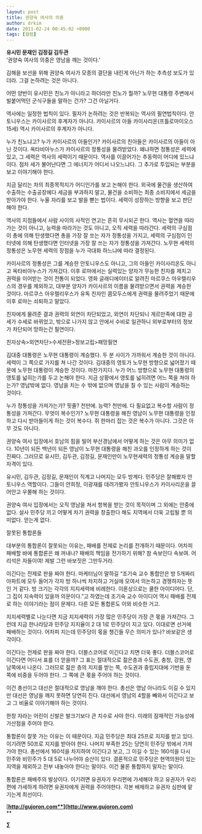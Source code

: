 ```yaml
---
layout: post
title: 권양숙 여사의 의중
author: drkim
date: 2011-02-24 00:45:02 +0900
tags: [컬럼]
---
```

**유시민 문재인 김정길 김두관**   
‘권양숙 여사의 의중은 영남을 깨는 것이다.’

  


김해을 보선을 위해 권양숙 여사가 모종의 결단을 내린게 아닌가 하는 추측성 보도가 있더라. 그걸 논하려는 것은 아니다.


  


어떤 양반이 유시민은 친노가 아니라고 하더라만 친노가 뭘까? 노무현 대통령 주변에서 빌붙어먹던 군식구들을 말하는 건가? 그건 아닐거다.


  


역사에는 일정한 법칙이 있다. 필자가 논하려는 것은 반복되는 역사의 필연법칙이다. 안토니우스는 카이사르의 후계자가 아니다. 카이사르의 아들 카이사리온(프틀로마이오스 15세) 역시 카이사르의 후계자가 아니다. 


  


누가 친노냐고? 누가 카이사르의 아들인가? 카이사르의 친아들은 카이사르의 아들이 아닌 것이다. 옥타비아누스가 카이사르의 정통성을 물려받았다. 왜냐하면 정통성은 세력에 있고, 그 세력은 역사의 세력이기 때문이다. 역사를 이끌어가는 추동력이 어디에 있느냐이다. 점차 세가 불어난다면 그 에너지가 어디서 나오느냐다. 그 추가로 투입되는 부분을 보고 이야기해야 한다. 


  


지금 달리는 차의 최종목적지가 어디인가를 보고 논해야 한다. 외국에 물건을 생산하여 수출하는 수출공장에다 세금을 부과하지 말고, 물건을 소비하는 최종 소비지에서 세금을 받아가야 한다. 누울 자리를 보고 발을 뻗는 법이다. 세력이 성장하는 방향을 보고 판단해야 한다.


  


역사의 지점들에서 사람 사이의 사적인 연고는 흔히 무시되곤 한다. 역사는 혈연을 따라가는 것이 아니고, 능력을 따라가는 것도 아니고, 오직 세력을 따라간다. 세력의 구심점이 총에 의해 탄생했다면 총을 가장 잘 쏘는 자가 정통성을 가지고, 세력의 구심점이 인터넷에 의해 탄생했다면 인터넷을 가장 잘 쓰는 자가 정통성을 가져간다. 노무현 세력의 정통성은 노무현 세력의 장점을 누가 극대화 하느냐에 따라 결정된다. 


  


카이사르의 정통성은 그를 계승한 안토니우스도 아니고, 그의 아들인 카이사리온도 아니고 옥타비아누스가 가져갔다. 이후 로마에서는 실력있는 양자가 무능한 친자를 제치고 권력을 이어받는 것이 전통이 되었다. 영화 글래디에이터로 알려진 마르쿠스 아우렐리우스의 경우를 제외하고, 대부분 양자가 카이사르의 이름을 물려받으면서 권력을 계승한 것이다. 마르쿠스 아우렐리우스가 유독 친자인 콤모두스에게 권력을 물려주었기 때문에 이후 로마는 쇠퇴하고 말았다. 


  


친자에게 물려준 결과 권력의 외연이 차단되었고, 외연이 차단되니 게르만족에 대한 공세가 수세로 바뀌었고, 밖으로 나가지 않고 안에서 수비로 일관하니 외부로부터의 정보가 차단되어 망하는건 필연이다.



친자상속>외연차단>수세전환>정보고립>패망필연



김대중 대통령은 노무현 대통령이 계승했다. 두 분 사이가 가까워서 계승한 것이 아니다. 세력이 그 쪽으로 가지를 쳐 나간 것이다. 김대중의 영토가 노무현 방향으로 넓어졌기 때문에 노무현 대통령이 계승한 것이다. 마찬가지다. 누가 어느 방향으로 노무현 대통령의 영토를 넓히는가를 두고 논해야 한다. 지금 상황에서 영토를 넓히려면 어느 쪽을 쳐야 하는가? 영남밖에 없다. 영남을 치는 수 밖에 없으며 영남을 칠 수 있는 사람이 계승하는 것이다.


  


누가 정통성을 가져가는가? 핏줄? 천만에. 능력? 천만에. 다 필요없고 복수할 사람이 정통성을 가져간다. 무엇이 복수인가? 노무현 대통령을 해친 영남이 노무현 대통령을 인정하고 다시 받아들이게 하는 것이 복수다. 쥐 한마리 잡는 것은 복수가 아니다. 그것은 아무 것도 아니다. 


  


권양숙 여사 입장에서 호남의 힘을 빌어 부산경남에서 어떻게 하는 것은 아무 의미가 없다. 10년이 되든 백년이 되든 영남이 노무현 대통령을 해친 과오를 인정하게 하는 것이 진짜다. 그러므로 유시민, 김두관, 김정길, 문재인만이 노무현세력의 정통성 계승을 말할 자격이 있다. 


  


유시민, 김두관, 김정길, 문재인이 직계고 나머지는 모두 방계다. 민주당은 잘해봤자 안토니우스 역할이다. 그들이 안희정, 이광재를 데려가봤자 안토니우스가 카이사리온을 끌어안고 우쭐해 하는 것이다. 


  


권양숙 여사 입장에서는 오직 영남을 쳐서 항복을 받는 것이 목적이며 그 외에는 안중에 없다. 설사 민주당 끼고 어떻게 차기 권력을 창출한다 해도 지역에서 더욱 고립될 뿐 의미없다. 얻는게 없다. 


  


잘못된 통합론들


  


대부분의 통합론이 잘못되는 이유는, 패배를 전제로 논리를 전개하기 때문이다. 어차피 패배할 바에 통합론은 왜 꺼내나? 패배의 책임을 전가하기 위해? 참 속보인다 속보여. 어리석은 자들이여! 제발 그런 바보짓은 그만두거라.


  


이긴다는 전제로 판을 짜야 한다. 마케터님이 말하길 “조기숙 교수 통합안은 방 5개짜리 아파트에 모두 들어가 각자 방 하나씩 차지하고 거실에 모여서 의논하고 경쟁하자는 뜻인 거 같다. 방 크기는 각각의 지지세력에 비례한다. 이론상으로는 쿨한 아이디어다. 단, 그 집이 지속력이 있을까 의문이다.”고 하였는데 조기숙 교수 아이디어 역시 패배를 전제로 하는 이야기라는 점이 문제다. 다른 모든 통합론도 이와 비슷한 거고.


  


지지세력별로 나눈다면 지금 지지세력이 가장 많은 민주당이 가장 큰 몫을 가져간다. 그런데 지금 한나라당과 민주당 지지율이 2 대 1로 민주당이 지고 있다. 이대로면 선거에 패배하는 것이다. 어차피 지는데 민주당이 몫을 챙긴들 무슨 의미가 있나? 바보같은 생각이다.


  


이긴다는 전제로 판을 짜야 한다. 더블스코어로 이긴다고 치면 더욱 좋다. 더블스코어로 이긴다면 어디서 표를 더 얻을까? 그 표는 절대적으로 젊은층과 수도권, 충청, 강원, 영남쪽에서 나온다. 그러므로 젊은 층의 지지를 받는 쪽, 수도권과 중립지대에 기반을 둔 쪽에 비중을 두어야 한다. 그 쪽에 큰 몫을 주어야 하는 것이다. 


  


이건 총선이고 대선은 절대적으로 영남을 깨야 한다. 총선은 영남 아니라도 이길 수 있지만 대선은 영남을 깨지 못하면 당연히 진다. 대선에서 영남의 4할을 빼와서 이긴다고 보고 그 비율로 이야기해야 하는 것이다. 


  


한창 자라는 어린이 신발은 발크기보다 큰 치수로 사야 한다. 미래의 잠재적인 가능성에 가산점을 주어야 한다. 


  


통합론이 잘못 가는 이유는 이 때문이다. 지금 민주당은 최대 25프로 지지를 받고 있다. 이기려면 50프로 지지를 받아야 한다. 나머지 부족한 25는 당연히 민주당 밖에서 가져가야 한다. 총선에서 160석을 차지하여 이긴다고 보고, 그 이길 수 있는 160석을 다시 민주와 비민주가 5 대 5로 나누어야 승산이 있다. 결론적으로 민주당은 현역의원이 있는 지역을 제외하고 전부 내놓아야 한다는 말이다. 이건 물론 통합하지 말자는 말이다. 


  


통합론은 패배주의 발상이다. 이기려면 유권자가 우리편에 가세해야 하고 유권자가 우리편에 가세하게 하려면 유권자에게 권력을 주어야한다. 각본 배제하고 유권자 심판에 맡기는게 최선이다. 


  





  




[**http://gujoron.com**](http://www.gujoron.com)**  
** 

**∑**